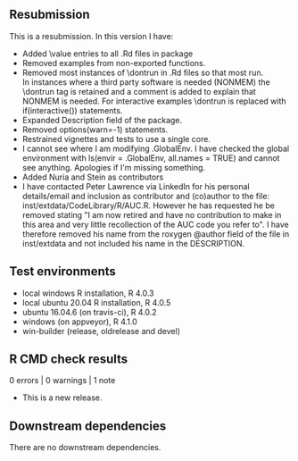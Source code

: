## Resubmission
This is a resubmission. In this version I have:

* Added \value entries to all .Rd files in package
* Removed examples from non-exported functions.
* Removed most instances of \dontrun in .Rd files so that most run.  
  In instances where a third party software is needed (NONMEM) the 
  \dontrun tag is retained and a comment is added to explain that NONMEM
  is needed.  For interactive examples \dontrun is replaced
  with if(interactive()) statements.
* Expanded Description field of the package.
* Removed options(warn=-1) statements.
* Restrained vignettes and tests to use a single core.
* I cannot see where I am modifying .GlobalEnv. I 
  have checked the global environment with 
  ls(envir = .GlobalEnv, all.names = TRUE) and cannot see anything.
  Apologies if I'm missing something.
* Added Nuria and Stein as contributors
* I have contacted Peter Lawrence via LinkedIn for
  his personal details/email and inclusion as contributor 
  and (co)author to the file: 
  inst/extdata/CodeLibrary/R/AUC.R. However he has
  requested he be removed stating "I am now retired 
  and have no contribution to make in this area and
  very little recollection of the AUC code you refer
  to". I have therefore removed his name from the
  roxygen @author field of the file in inst/extdata and not 
  included his name in the DESCRIPTION.
  

## Test environments
* local windows R installation, R 4.0.3
* local ubuntu 20.04 R installation, R 4.0.5
* ubuntu 16.04.6 (on travis-ci), R 4.0.2
* windows (on appveyor), R 4.1.0
* win-builder (release, oldrelease and devel)

## R CMD check results

0 errors | 0 warnings | 1 note

* This is a new release.

## Downstream dependencies

There are no downstream dependencies.
